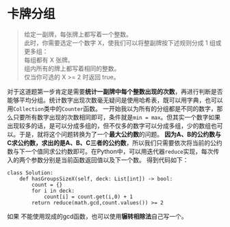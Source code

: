 # 卡牌分组
> 给定一副牌，每张牌上都写着一个整数。  
> 此时，你需要选定一个数字 X，使我们可以将整副牌按下述规则分成 1 组或更多组：  
> 每组都有 X 张牌。  
> 组内所有的牌上都写着相同的整数。  
> 仅当你可选的 X >= 2 时返回 true。  

对于这道题第一步肯定是需要**统计一副牌中每个整数出现的次数**，再进行判断是否能够平均分组。统计数字出现次数毫无疑问是使用哈希表，既可以用字典，也可以用`Collection`类中的`Counter`函数。
一开始我以为所有的分组都是不同的数字，那么只要所有数字出现的次数相同即可，条件就是`min = max`。但其实一个数字如果出现较多的话，是可以分成多组的，但不仅多的数字可以分成多组，少的数组也可以。于是，就将这个问题转换为了一个**最大公约数**的问题。
**因为A、B的公约数与C求公约数，求出的是A、B、C三者的公约数**，所以我们只需要依次将当前的公约数与下一个值同求公约数即可。在Python中，可以用迭代器`reduce`实现，每次传入的两个参数分别是当前函数返回值以及下一个数。
得到代码如下：

```
class Solution:
    def hasGroupsSizeX(self, deck: List[int]) -> bool:
        count = {}
        for i in deck:
            count[i] = count.get(i,0) + 1
        return reduce(math.gcd,count.values()) >= 2
```
如果 不能使用现成的gcd函数，也可以使用**辗转相除法**自己写一个。